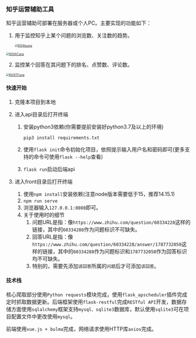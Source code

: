 ### 知乎运营辅助工具

知乎运营辅助可部署在服务器或个人PC。主要实现的功能如下：

1. 用于监控知乎上某个问题的浏览数、关注数的趋势。

   [<img src="https://z3.ax1x.com/2021/03/21/65S4fg.png" alt="65S4fg.png" style="zoom: 50%;" />](https://imgtu.com/i/65S4fg)

[<img src="https://z3.ax1x.com/2021/03/21/65SXkT.png" alt="65SXkT.png" style="zoom:50%;" />](https://imgtu.com/i/65SXkT)

2. 监控某个回答在其问题下的排名、点赞数、评论数。

[<img src="https://z3.ax1x.com/2021/03/21/65CKTP.png" alt="65CKTP.png" style="zoom: 50%;" />](https://imgtu.com/i/65CKTP)

#### 快速开始

1. 克隆本项目到本地

2. 进入api目录后打开终端

   1. 安装python3依赖(你需要提前安装好python3.7及以上的环境)

      ```
      pip3 install requirements.txt
      ```

      

   2. 使用`flask init`命令初始化项目，依照提示输入用户名和密码即可(更多支持的命令可使用`flask --help`查看)
   3. `flask run`启动后端api

3. 进入front目录后打开终端

   1. 使用`npm install`安装依赖(注意node版本需要低于15，推荐14.15.1)
   2. `npm run serve`
   3. 浏览器输入`127.0.0.1:8080`即可。
   4. 关于使用时的细节
      1. 问题URL是指：像`https://www.zhihu.com/question/60334228`这样的链接，其中的`60334288`作为问题标识不可缺失。
      2. 回答URL是指：像`https://www.zhihu.com/question/60334228/answer/1787732050`这样的链接，其中的`60334288`作为问题标识和`1787732050`作为回答标识均不可缺失。
      3. 特别的，需要先添加`该回答`所属的`问题`后才可添加`该回答`。

#### 技术栈

核心爬取部分使用`Python requests`模块完成，使用`flask_apscheduler`插件完成定时抓取数据更新。后端框架使用`flask-restful`完成`RESTful API`开发，数据存储方面使用`sqlalchemy`框架支持`mysql、sqlite3`数据库，默认使用`sqlite3`可在项目配置文件中更改使用`mysql`。

前端使用`vue.js + bulma`完成，网络请求使用HTTP库`axios`完成。

